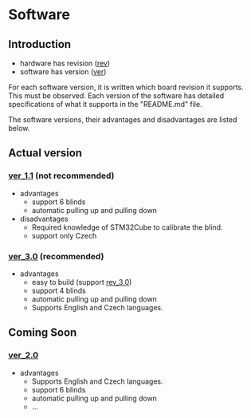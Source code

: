 # Software

## Introduction
- hardware has revision ([rev](../Schematic/README.md))
- software has version ([ver](./README.md))

For each software version, it is written which board revision it supports. This must be observed.
Each version of the software has detailed specifications of what it supports in the "README.md" file.

The software versions, their advantages and disadvantages are listed below.

## Actual version
### [ver_1.1](./ver_1.1/README.md) (not recommended)
- advantages
    - support 6 blinds
    - automatic pulling up and pulling down
- disadvantages
    - Required knowledge of STM32Cube to calibrate the blind.
    - support only Czech

### [ver_3.0](./ver_3.0/README.md) (recommended)
- advantages
    - easy to build (support [rev_3.0](../Schematic/rev_3.0/README.md))
    - support 4 blinds
    - automatic pulling up and pulling down
    - Supports English and Czech languages.

## Coming Soon
### [ver_2.0](./ver_2.0/README.md)
- advantages
    - Supports English and Czech languages.
    - support 6 blinds
    - automatic pulling up and pulling down
    - ...